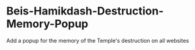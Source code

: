 # Beis-Hamikdash-Destruction-Memory-Popup
Add a popup for the memory of the Temple's destruction on all websites
